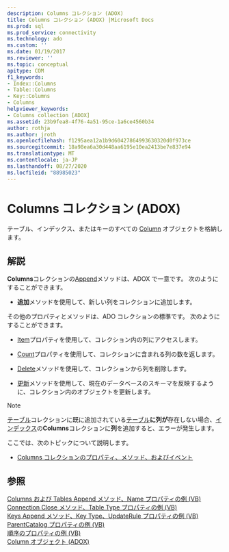 ```yaml
---
description: Columns コレクション (ADOX)
title: Columns コレクション (ADOX) |Microsoft Docs
ms.prod: sql
ms.prod_service: connectivity
ms.technology: ado
ms.custom: ''
ms.date: 01/19/2017
ms.reviewer: ''
ms.topic: conceptual
apitype: COM
f1_keywords:
- Index::Columns
- Table::Columns
- Key::Columns
- Columns
helpviewer_keywords:
- Columns collection [ADOX]
ms.assetid: 23b9fea8-4f76-4a51-95ce-1a6ce4560b34
author: rothja
ms.author: jroth
ms.openlocfilehash: f1295aea12a1b9d60427864993630320d0f973ce
ms.sourcegitcommit: 18a98ea6a30d448aa6195e10ea2413be7e837e94
ms.translationtype: MT
ms.contentlocale: ja-JP
ms.lasthandoff: 08/27/2020
ms.locfileid: "88985023"
---
```

# <a name="columns-collection-adox"></a>Columns コレクション (ADOX)
テーブル、インデックス、またはキーのすべての [Column](./column-object-adox.md) オブジェクトを格納します。  
  
## <a name="remarks"></a>解説  
 **Columns**コレクションの[Append](./append-method-adox-columns.md)メソッドは、ADOX で一意です。 次のようにすることができます。  
  
-   **追加**メソッドを使用して、新しい列をコレクションに追加します。  
  
 その他のプロパティとメソッドは、ADO コレクションの標準です。 次のようにすることができます。  
  
-   [Item](../ado-api/item-property-ado.md)プロパティを使用して、コレクション内の列にアクセスします。  
  
-   [Count](../ado-api/count-property-ado.md)プロパティを使用して、コレクションに含まれる列の数を返します。  
  
-   [Delete](./delete-method-adox-collections.md)メソッドを使用して、コレクションから列を削除します。  
  
-   [更新](../ado-api/refresh-method-ado.md)メソッドを使用して、現在のデータベースのスキーマを反映するように、コレクション内のオブジェクトを更新します。  
  
> [!NOTE]
>  [テーブル](./tables-collection-adox.md)コレクションに既に追加されている[テーブル](./table-object-adox.md)**に列が**存在しない場合、[インデックス](./index-object-adox.md)の**Columns**コレクションに**列**を追加すると、エラーが発生します。  
  
 ここでは、次のトピックについて説明します。  
  
-   [Columns コレクションのプロパティ、メソッド、およびイベント](./columns-collection-properties-methods-and-events.md)  
  
## <a name="see-also"></a>参照  
 [Columns および Tables Append メソッド、Name プロパティの例 (VB)](./columns-and-tables-append-methods-name-property-example-vb.md)   
 [Connection Close メソッド、Table Type プロパティの例 (VB)](./connection-close-method-table-type-property-example-vb.md)   
 [Keys Append メソッド、Key Type、UpdateRule プロパティの例 (VB)](./keys-append-method-key-type-relatedcolumn-relatedtable-example-vb.md)   
 [ParentCatalog プロパティの例 (VB)](./parentcatalog-property-example-vb.md)   
 [順序のプロパティの例 (VB)](./sortorder-property-example-vb.md)   
 [Column オブジェクト (ADOX)](./column-object-adox.md)